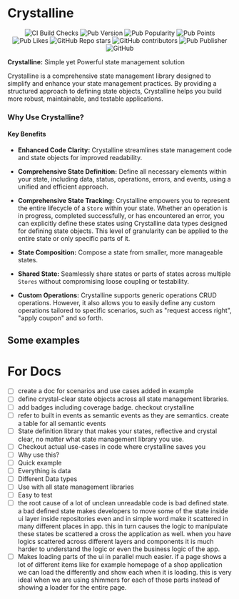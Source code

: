 # Crystalline

<p align="center"> <img alt="CI Build Checks" src="https://img.shields.io/github/actions/workflow/status/easazade/crystalline/build.yaml?branch=main&style=flat-square"> <img alt="Pub Version" src="https://img.shields.io/pub/v/crystalline?style=flat-square"> <img alt="Pub Popularity" src="https://img.shields.io/pub/popularity/crystalline?style=flat-square"> <img alt="Pub Points" src="https://img.shields.io/pub/points/crystalline?style=flat-square"> <img alt="Pub Likes" src="https://img.shields.io/pub/likes/crystalline?style=flat-square"> <img alt="GitHub Repo stars" src="https://img.shields.io/github/stars/easazade/crystalline?style=flat-square"> <img alt="GitHub contributors" src="https://img.shields.io/github/contributors/easazade/crystalline?style=flat-square"> <img alt="Pub Publisher" src="https://img.shields.io/pub/publisher/crystalline?style=flat-square"> <img alt="GitHub" src="https://img.shields.io/github/license/easazade/crystalline?style=flat-square"> </p>

**Crystalline:** Simple yet Powerful state management solution

Crystalline is a comprehensive state management library designed to simplify and enhance your state management practices. By providing a structured approach to defining state objects, Crystalline helps you build more robust, maintainable, and testable applications.

### Why Use Crystalline?

#### Key Benefits

- **Enhanced Code Clarity:** Crystalline streamlines state management code and state objects for improved readability.

- **Comprehensive State Definition:** Define all necessary elements within your state, including data, status, operations, errors, and events, using a unified and efficient approach.

- **Comprehensive State Tracking:** Crystalline empowers you to represent the entire lifecycle of a `Store` within your state. Whether an operation is in progress, completed successfully, or has encountered an error, you can explicitly define these states using Crystalline data types designed for defining state objects. This level of granularity can be applied to the entire state or only specific parts of it.

- **State Composition:** Compose a state from smaller, more manageable states.

- **Shared State:** Seamlessly share states or parts of states across multiple `Stores` without compromising loose coupling or testability.

- **Custom Operations:** Crystalline supports generic operations CRUD operations. However, it also allows you to easily define any custom operations tailored to specific scenarios, such as "request access right", "apply coupon" and so forth.

## Some examples

# For Docs

- [ ] create a doc for scenarios and use cases added in example
- [ ] define crystal-clear state objects across all state management libraries.
- [ ] add badges including coverage badge. checkout crystalline
- [ ] refer to built in events as semantic events as they are semantics. create a table for all semantic events
- [ ] State definition library that makes your states, reflective and crystal clear, no matter what state management library you use.
- [ ] Checkout actual use-cases in code where crystalline saves you
- [ ] Why use this?
- [ ] Quick example
- [ ] Everything is data
- [ ] Different Data types
- [ ] Use with all state management libraries
- [ ] Easy to test
- [ ] the root cause of a lot of unclean unreadable code is bad defined state. a bad defined state makes developers to move some of the state inside ui layer inside repositories even and in simple word make it scattered in many different places in app. this in turn causes the logic to manipulate these states be scattered a cross the application as well. when you have logics scattered across different layers and components it is much harder to understand the logic or even the business logic of the app.
- [ ] Makes loading parts of the ui in parallel much easier. if a page shows a lot of different items like for example homepage of a shop application we can load the differently and show each when it is loading. this is very ideal when we are using shimmers for each of those parts instead of showing a loader for the entire page.
